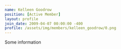 ```yaml
---
name: Kelleen Goodrow
position: [Active Member]
layout: profile
join_date: 2009-04-07 00:00:00 -400
profile: /assets/img/members/kelleen_goodrow/0.png
---
```

Some information